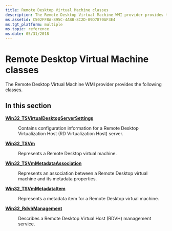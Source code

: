 ```yaml
---
title: Remote Desktop Virtual Machine classes
description: The Remote Desktop Virtual Machine WMI provider provides the following classes.
ms.assetid: C502FF8A-895C-4ABB-8C2D-09D7870AF3E4
ms.tgt_platform: multiple
ms.topic: reference
ms.date: 05/31/2018
---
```


# Remote Desktop Virtual Machine classes

The Remote Desktop Virtual Machine WMI provider provides the following classes.

## In this section

<dl> <dt>

[**Win32\_TSVirtualDesktopServerSettings**](win32-tsvirtualdesktopserversettings.md)
</dt> <dd>

Contains configuration information for a Remote Desktop Virtualization Host (RD Virtualization Host) server.

</dd> <dt>

[**Win32\_TSVm**](win32-tsvm.md)
</dt> <dd>

Represents a Remote Desktop virtual machine.

</dd> <dt>

[**Win32\_TSVmMetadataAssociation**](win32-tsvmmetadataassociation.md)
</dt> <dd>

Represents an association between a Remote Desktop virtual machine and its metadata properties.

</dd> <dt>

[**Win32\_TSVmMetadataItem**](win32-tsvmmetadataitem.md)
</dt> <dd>

Represents a metadata item for a Remote Desktop virtual machine.

</dd> <dt>

[**Win32\_RdvhManagement**](win32-rdvhmanagement.md)
</dt> <dd>

Describes a Remote Desktop Virtual Host (RDVH) management service.

</dd> </dl>

 

 




